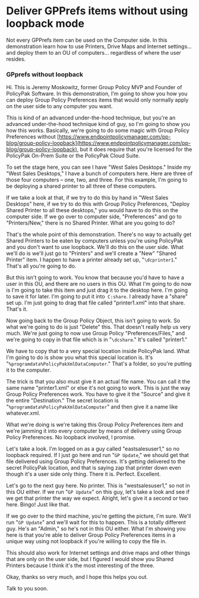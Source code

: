 # Deliver GPPrefs items without using loopback mode

Not every GPPrefs item can be used on the Computer side. In this demonstration learn how to use
Printers, Drive Maps and Internet settings… and deploy them to an OU of computers… regardless of
where the user resides.

### GPprefs without loopback

Hi. This is Jeremy Moskowitz, former Group Policy MVP and Founder of PolicyPak Software. In this
demonstration, I'm going to show you how you can deploy Group Policy Preferences items that would
only normally apply on the user side to any computer you want.

This is kind of an advanced under-the-hood technique, but you're an advanced under-the-hood
technique kind of guy, so I'm going to show you how this works. Basically, we're going to do some
magic with Group Policy Preferences without
[https://www.endpointpolicymanager.com/pp-blog/group-policy-loopback](https://www.endpointpolicymanager.com/pp-blog/group-policy-loopback),
but it does require that you're licensed for the PolicyPak On-Prem Suite or the PolicyPak Cloud
Suite.

To set the stage here, you can see I have "West Sales Desktops." Inside my "West Sales Desktops," I
have a bunch of computers here. Here are three of those four computers – one, two, and three. For
this example, I'm going to be deploying a shared printer to all three of these computers.

If we take a look at that, if we try to do this by hand in "West Sales Desktops" here, if we try to
do this with Group Policy Preferences, "Deploy Shared Printer to all these desktops," you would have
to do this on the computer side. If we go over to computer side, "Preferences" and go to
"Printers/New," there is no Shared Printer. What are you going to do?

That's the whole point of this demonstration. There's no way to actually get Shared Printers to be
eaten by computers unless you're using PolicyPak and you don't want to use loopback. We'll do this
on the user side. What we'll do is we'll just go to "Printers" and we'll create a "New" "Shared
Printer" item. I happen to have a printer already set up, "`\dcprinter1`." That's all you're going
to do.

But this isn't going to work. You know that because you'd have to have a user in this OU, and there
are no users in this OU. What I'm going to do now is I'm going to take this item and just drag it to
the desktop here. I'm going to save it for later. I'm going to put it into` C:share`. I already have
a "share" set up. I'm just going to drag that file called "printer1.xml" into that share. That's it.

Now going back to the Group Policy Object, this isn't going to work. So what we're going to do is
just "Delete" this. That doesn't really help us very much. We're just going to now use Group Policy
"Preferences/Files," and we're going to copy in that file which is in "`\dcshare`." It's called
"printer1."

We have to copy that to a very special location inside PolicyPak land. What I'm going to do is show
you what this special location is. It's "`%programdata%PolicyPakXmlDataComputer`." That's a folder,
so you're putting it to the computer.

The trick is that you also must give it an actual file name. You can call it the same name
"printer1.xml" or else it's not going to work. This is just the way Group Policy Preferences work.
You have to give it the "Source" and give it the entire "Destination." The secret location is
"`%programdata%PolicyPakXmlDataComputer`" and then give it a name like whatever.xml.

What we're doing is we're taking this Group Policy Preferences item and we're jamming it into every
computer by means of delivery using Group Policy Preferences. No loopback involved, I promise.

Let's take a look. I'm logged on as a guy called "eastsalesuser1," so no loopback required. If I
just go here and run "`GP Update`," we should get that file delivered using Group Policy
Preferences. It's getting delivered to the secret PolicyPak location, and that is saying zap that
printer down even though it's a user side only thing. There it is. Perfect. Excellent.

Let's go to the next guy here. No printer. This is "westsalesuser1," so not in this OU either. If we
run "`GP Update`" on this guy, let's take a look and see if we get that printer the way we expect.
Alright, let's give it a second or two here. Bingo! Just like that.

If we go over to the third machine, you're getting the picture, I'm sure. We'll run "`GP Update`"
and we'll wait for this to happen. This is a totally different guy. He's an "Admin," so he's not in
this OU either. What I'm showing you here is that you're able to deliver Group Policy Preferences
items in a unique way using not loopback if you're willing to copy the file in.

This should also work for Internet settings and drive maps and other things that are only on the
user side, but I figured I would show you Shared Printers because I think it's the most interesting
of the three.

Okay, thanks so very much, and I hope this helps you out.

Talk to you soon.
